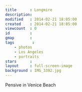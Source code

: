 ```yaml
---
title      : Longmire
description: 
modified   : 2014-02-21 18:05:00
created    : 2014-02-21 18:05:00
viewcount  : 0
id         : 
gmap       : 
tags        :
    - photos
    - Los Angeles
    - portraits
stars      : 
layout     : full-screen-image
background : IMG_3392.jpg
---
```


Pensive in Venice Beach
